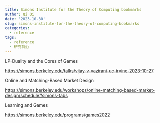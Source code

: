 ```yaml
---
title: Simons Institute for the Theory of Computing bookmarks
author: Qi Qi
date: '2023-10-30'
slug: simons-institute-for-the-theory-of-computing-bookmarks
categories:
  - reference
tags:
  - reference
  - 研究前沿
---
```


LP-Duality and the Cores of Games

<https://simons.berkeley.edu/talks/vijay-v-vazirani-uc-irvine-2023-10-27>

Online and Matching-Based Market Design

<https://simons.berkeley.edu/workshops/online-matching-based-market-design/schedule#simons-tabs>

Learning and Games

<https://simons.berkeley.edu/programs/games2022>
